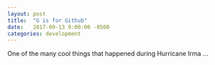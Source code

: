 ```yaml
---
layout: post
title:  "G is for Github"
date:   2017-09-13 9:00:00 -0500
categories: development
---
```

One of the many cool things that happened during Hurricane Irma ...